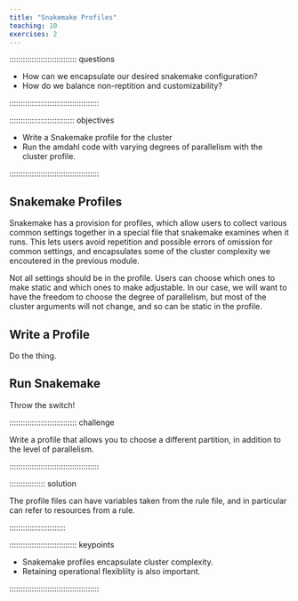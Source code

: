 ```yaml
---
title: "Snakemake Profiles"
teaching: 10
exercises: 2
---
```


:::::::::::::::::::::::::::::: questions

- How can we encapsulate our desired snakemake configuration?
- How do we balance non-reptition and customizability?

::::::::::::::::::::::::::::::::::::::::

::::::::::::::::::::::::::::: objectives

- Write a Snakemake profile for the cluster
- Run the amdahl code with varying degrees of parallelism
  with the cluster profile.

::::::::::::::::::::::::::::::::::::::::

## Snakemake Profiles

Snakemake has a provision for profiles, which allow users
to collect various common settings together in a special
file that snakemake examines when it runs. This lets users
avoid repetition and possible errors of omission for common
settings, and encapsulates some of the cluster complexity
we encoutered in the previous module.

Not all settings should be in the profile. Users can
choose which ones to make static and which ones to make
adjustable. In our case, we will want to have the freedom
to choose the degree of parallelism, but most of the
cluster arguments will not change, and so can be static
in the profile.

## Write a Profile

Do the thing.

## Run Snakemake

Throw the switch!

:::::::::::::::::::::::::::::: challenge

Write a profile that allows you to choose a
different partition, in addition to the level of
parallelism.

::::::::::::::::::::::::::::::::::::::::

:::::::::::::::: solution

The profile files can have variables taken from
the rule file, and in particular can refer to
resources from a rule.

:::::::::::::::::::::::::

:::::::::::::::::::::::::::::: keypoints

- Snakemake profiles encapsulate cluster complexity.
- Retaining operational flexibliity is also important.

::::::::::::::::::::::::::::::::::::::::
